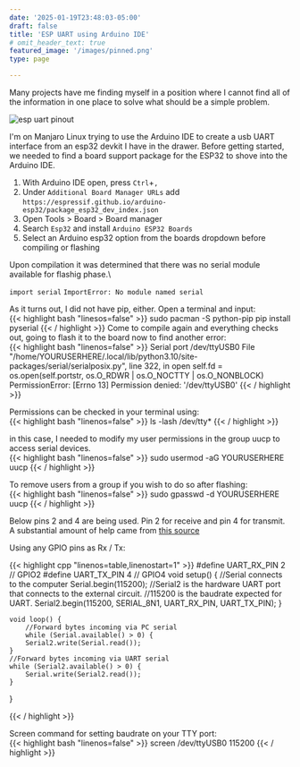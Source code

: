 ```yaml
---
date: '2025-01-19T23:48:03-05:00'
draft: false
title: 'ESP UART using Arduino IDE'
# omit_header_text: true
featured_image: '/images/pinned.png'
type: page

---
```

Many projects have me finding myself in a position where I cannot find all of the information in one place to solve what should be a simple problem. 

![esp uart pinout](/images/espuart-pinout.png)

I'm on Manjaro Linux trying to use the Arduino IDE to create a usb UART interface from an esp32 devkit I have in the drawer.
Before getting started, we needed to find a board support package for the ESP32 to shove into the Arduino IDE.

1. With Arduino IDE open, press `Ctrl`+`,`
2. Under `Additional Board Manager URLs` add `https://espressif.github.io/arduino-esp32/package_esp32_dev_index.json`
3. Open Tools > Board > Board manager
4. Search `Esp32` and install `Arduino ESP32 Boards`
5. Select an Arduino esp32 option from the boards dropdown before compiling or flashing

Upon compilation it was determined that there was no serial module available for flashig phase.\

`import serial`
`ImportError: No module named serial`


As it turns out, I did not have pip, either. Open a terminal and input:\
{{< highlight bash "linesos=false" >}}
sudo pacman -S python-pip
pip install pyserial
{{< / highlight >}}
Come to compile again and everything checks out, going to flash it to the board now to find another error:\
{{< highlight bash "linenos=false" >}}
Serial port /dev/ttyUSB0
File "/home/YOURUSERHERE/.local/lib/python3.10/site-packages/serial/serialposix.py", line 322, in open self.fd = os.open(self.portstr, os.O_RDWR | os.O_NOCTTY | os.O_NONBLOCK)
PermissionError: [Errno 13] Permission denied: '/dev/ttyUSB0'
{{< / highlight >}}


Permissions can be checked in your terminal using:\
{{< highlight bash "linenos=false" >}}
ls -lash /dev/tty*
{{< / highlight >}}

in this case, I needed to modify my user permissions in the group uucp to access serial devices. \
{{< highlight bash "linenos=false" >}}
sudo usermod -aG YOURUSERHERE uucp
{{< / highlight >}}

To remove users from a group if you wish to do so after flashing:\
{{< highlight bash "linenos=false" >}}
sudo gpasswd -d YOURUSERHERE uucp
{{< / highlight >}}

Below pins 2 and 4 are being used. Pin 2 for receive and pin 4 for transmit.\
A substantial amount of help came from [this source](https://techoverflow.net/2021/11/19/how-to-use-esp32-as-usb-to-uart-converter-in-platformio/) 

Using any GPIO pins as Rx / Tx:

{{< highlight cpp "linenos=table,linenostart=1" >}}
#define UART_RX_PIN 2 // GPIO2
#define UART_TX_PIN 4 // GPIO4
void setup() {
//Serial connects to the computer
    Serial.begin(115200);
//Serial2 is the hardware UART port that connects to the external circuit.
//115200 is the baudrate expected for UART.
    Serial2.begin(115200, SERIAL_8N1,
    UART_RX_PIN,
    UART_TX_PIN);
    }

    void loop() {
        //Forward bytes incoming via PC serial
        while (Serial.available() > 0) {
        Serial2.write(Serial.read());
    }
    //Forward bytes incoming via UART serial
    while (Serial2.available() > 0) {
        Serial.write(Serial2.read());
    }
}

{{< / highlight >}}

Screen command for setting baudrate on your TTY port:\
{{< highlight bash "linenos=false" >}}
screen /dev/ttyUSB0 115200
{{< / highlight >}}